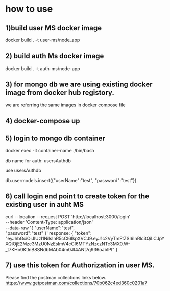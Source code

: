 # how to use


## 1)build user MS docker image

docker build . -t user-ms/node_app


## 2) build auth Ms docker image 

docker build . -t auth-ms/node-app


## 3) for mongo db we are using existing docker image from docker hub registory.
we are referring the same images in docker compose file 

## 4) docker-compose up


## 5) login to mongo db container 

docker exec -it container-name ./bin/bash
    
db name for auth: usersAuthdb
    
use usersAuthdb
    
db.usermodels.insert({"userName":"test", "password":"test"}).
    

## 6) call login end point to create token for the existing user in auht MS
curl --location --request POST 'http://localhost:3000/login' \
--header 'Content-Type: application/json' \
--data-raw '{
    "userName":"test",    
    "password":"test"
}'
response: 
{
    "token": "eyJhbGciOiJIUzI1NiIsInR5cCI6IkpXVCJ9.eyJ1c2VyTmFtZSI6InRlc3QiLCJpYXQiOjE2Mzc3MzU0NzEsImV4cCI6MTYzNzczNTc3MX0.W-_t7KHo0KtlnB8SNdbMAb04m0Jt4ANt7q936oJblPI"
}

## 7) use this token for Authorization in user MS. 

Please find the postman collections links below.
https://www.getpostman.com/collections/70b062c4ed360c0201a7




